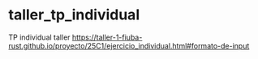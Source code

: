 # taller_tp_individual
TP individual taller https://taller-1-fiuba-rust.github.io/proyecto/25C1/ejercicio_individual.html#formato-de-input
